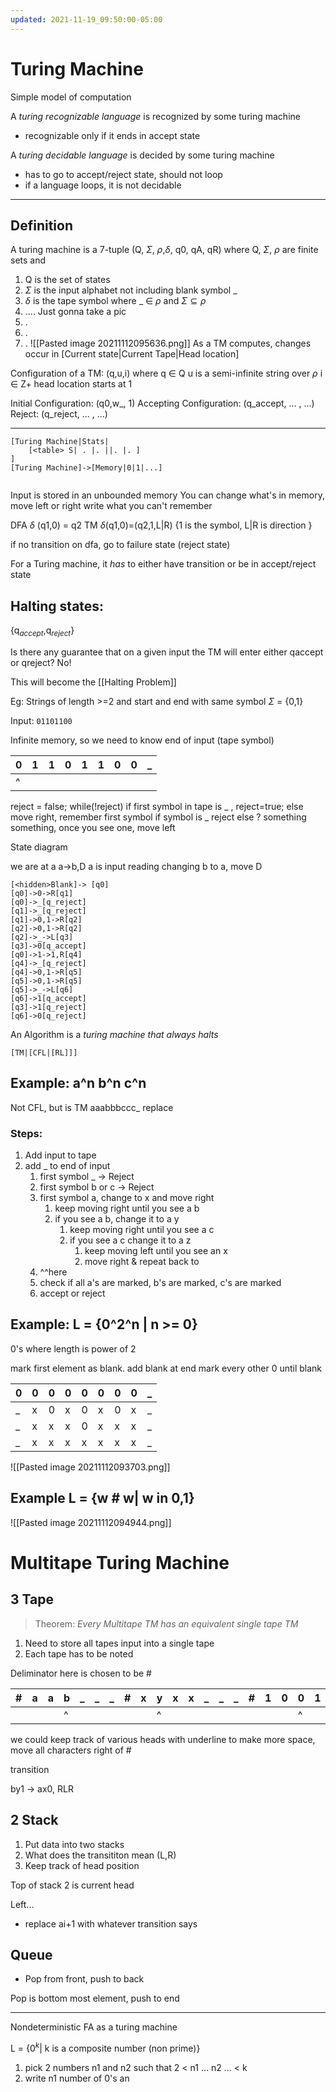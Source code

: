 ```yaml
---
updated: 2021-11-19_09:50:00-05:00
---
```

# Turing Machine

Simple model of computation

A *turing recognizable language* is recognized by some turing machine
* recognizable only if it ends in accept state

A *turing decidable language* is decided by some turing machine
* has to go to accept/reject state, should not loop
* if a language loops, it is not decidable

---
## Definition
A turing  machine is a 7-tuple (Q, $\Sigma$, $\rho$,$\delta$, q0, qA, qR)
where Q, $\Sigma$, $\rho$ are finite sets and 
1. Q is the set of states
2. $\Sigma$ is the input alphabet not including blank symbol _
3. $\delta$ is the tape symbol where _ $\in$ $\rho$ and $\Sigma \subseteq \rho$ 
4. .... Just gonna take a pic
5. .
6. .
7. .
![[Pasted image 20211112095636.png]]
As a TM computes, changes occur in [Current state|Current Tape|Head location]

Configuration of a TM:
(q,u,i) where 
q $\in$ Q
u is a semi-infinite string over $\rho$
i $\in$ Z+ head location starts at 1

Initial Configuration:
(q0,w_, 1)
Accepting Configuration:
(q_accept, ... , ...)
Reject:
(q_reject, ... , ...)

---

```nomnoml
[Turing Machine|Stats|
	[<table> S| . |. ||. |. ]
]
[Turing Machine]->[Memory|0|1|...]


```

Input is stored in an unbounded memory
You can change what's in memory, move left or right
write what you can't remember

DFA $\delta$ (q1,0) = q2
TM $\delta$(q1,0)=(q2,1,L|R) {1 is the symbol, L|R is direction }

if no transition on dfa, go to failure state (reject state)

For a Turing machine, it *has* to either have transition or be in accept/reject state

## Halting states:
{q$_{accept}$,q$_{reject}$}

Is there any guarantee that on a given input the TM will enter either qaccept or qreject? No!

This will become the [[Halting Problem]]

Eg: Strings of length >=2 and start and end with same symbol
$\Sigma$ = {0,1}

Input:
`01101100`

Infinite memory, so we need to know end of input (tape symbol)

| 0   | 1   | 1   | 0   | 1   | 1   | 0   | 0 | _   |
| --- | --- | --- | --- | --- | --- | --- | --- | ----------------- |
| ^ |  |  |  | |  ||  | |


reject = false;
while(!reject)
	if first symbol in tape is _ , reject=true;
	else move right, remember first symbol
		if symbol is _ reject
		else ? something something, once you see one, move left
		
		
		
State diagram

we are at a 
a->b,D
a is input reading
changing b to a, move D
```nomnoml
[<hidden>Blank]-> [q0]
[q0]->0->R[q1]
[q0]->_[q_reject]
[q1]->_[q_reject]
[q1]->0,1->R[q2]
[q2]->0,1->R[q2]
[q2]->_->L[q3]
[q3]->0[q_accept]
[q0]->1->1,R[q4]
[q4]->_[q_reject]
[q4]->0,1->R[q5]
[q5]->0,1->R[q5]
[q5]->_->L[q6]
[q6]->1[q_accept]
[q3]->1[q_reject]
[q6]->0[q_reject]
```

An Algorithm is a *turing machine that always halts*
```nomnoml
[TM|[CFL|[RL]]]
```

## Example: a^n b^n c^n
Not CFL, but is TM
aaabbbccc_ 
replace

### Steps:
1. Add input to tape
2. add _ to end of input
	1. first symbol _ -> Reject
	2. first symbol b or c -> Reject
	3. first symbol a, change to x and move right
		1. keep moving right until you see a b
		2. if you see a b, change it to a y 
			1. keep moving right until you see a c
			2. if you see a c change it to a z
				1. keep moving left until you see an x
				2. move right & repeat back to 
	4. ^^here
	5. check if all a's are marked, b's are marked, c's are marked
	6. accept or reject
		

## Example: L = {0^2^n | n >= 0}
0's where length is power of 2

mark first element as blank. 
add blank at end
mark every other 0 until blank

| 0   | 0   | 0   | 0   | 0   | 0   | 0   | 0   | _   |
| --- | --- | --- | --- | --- | --- | --- | --- | --- |
| _   | x   | 0   | x   | 0   | x   | 0   | x   | _   |
| _   | x   | x   | x   | 0   | x   | x   | x   | _   |
| _   | x   | x   | x   | x   | x   | x   | x   | _   |

![[Pasted image 20211112093703.png]]

## Example L = {w # w| w in 0,1}



![[Pasted image 20211112094944.png]]


# Multitape Turing Machine
## 3 Tape

> Theorem: *Every Multitape TM has an equivalent single tape TM*

1. Need to store all tapes input into a single tape
2. Each tape has to be noted

Deliminator here is chosen to be # 

| #   | a   | a   | b   | _   | _   | _   | #   | x   | y   | x   | x   | _   | _   | _   | #   | 1   | 0   | 0   | 1   | 0   | _   | _   | _   | #   |
| --- | --- | --- | --- | --- | --- | --- | --- | --- | --- | --- | --- | --- | --- | --- | --- | --- | --- | --- | --- | --- | --- | --- | --- | --- |
|     |     |     | ^   |     |     |     |     |     | ^   |     |     |     |     |     |     |     |     | ^   |     |     |     |     |     |     |

we could keep track of various heads with underline
to make more space, move all characters right of #

transition

by1 -> ax0, RLR

## 2 Stack
1. Put data into two stacks
2. What does the transititon mean (L,R)
3. Keep track of head position
	
Top of stack 2 is current head


Left...
* replace ai+1 with whatever transition says 

## Queue
* Pop from front, push to back

Pop is bottom most element, push to end


---

Nondeterministic FA as a turing machine

L = {0$^{k}$| k is a composite number (non prime)}

1. pick 2 numbers n1 and n2 such that 2 < n1 ... n2 ... < k
2. write n1 number of 0's an

